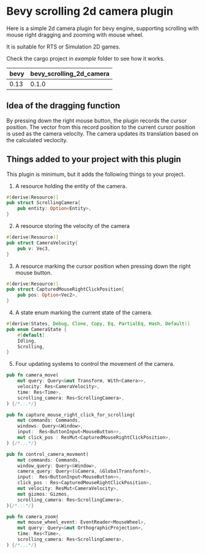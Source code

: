 # Bevy scrolling 2d camera plugin

Here is a simple 2d camera plugin for bevy engine, supporting scrolling with mouse right dragging and zooming with mouse wheel.

It is suitable for RTS or Simulation 2D games.

Check the cargo project in _example_ folder to see how it works.

| bevy  | bevy_scrolling_2d_camera |
|-------|---------------------|
| 0.13  | 0.1.0                 |

## Idea of the dragging function

By pressing down the right mouse button, the plugin records the cursor position.
The vector from this record position to the current cursor position is used as the camera velocity.
The camera updates its translation based on the calculated veclocity.

## Things added to your project with this plugin

This plugin is minimum, but it adds the following things to your project.

1. A resource holding the entity of the camera.
```rust
#[derive(Resource)]
pub struct ScrollingCamera{
    pub entity: Option<Entity>,
}
```

2. A resource storing the velocity of the camera

```rust
#[derive(Resource)]
pub struct CameraVelocity{
    pub v: Vec3,
}
```

3. A resource marking the cursor position when pressing down the right mouse button.

```rust
#[derive(Resource)]
pub struct CapturedMouseRightClickPosition{
    pub pos: Option<Vec2>,
}
```

4. A state enum marking the current state of the camera.

```rust
#[derive(States, Debug, Clone, Copy, Eq, PartialEq, Hash, Default)]
pub enum CameraState {
    #[default]
    Idling,
    Scrolling,
}
```

5. Four updating systems to control the movement of the camera.

```rust
pub fn camera_move(
    mut query: Query<&mut Transform, With<Camera>>,
    velocity: Res<CameraVelocity>,
    time: Res<Time>,
    scrolling_camera: Res<ScrollingCamera>,
) {/*...*/}
```

```rust
pub fn capture_mouse_right_click_for_scrolling(
    mut commands: Commands,
    windows: Query<&Window>,
    input:  Res<ButtonInput<MouseButton>>,
    mut click_pos : ResMut<CapturedMouseRightClickPosition>,
) {/*...*/}
```

```rust
pub fn control_camera_movment(
    mut commands: Commands,
    window_query: Query<&Window>,
    camera_query: Query<(&Camera, &GlobalTransform)>,
    input:  Res<ButtonInput<MouseButton>>,
    click_pos : Res<CapturedMouseRightClickPosition>,
    mut velocity: ResMut<CameraVelocity>,
    mut gizmos: Gizmos,
    scrolling_camera: Res<ScrollingCamera>,
){/*...*/}
```

```rust
pub fn camera_zoom(
    mut mouse_wheel_event: EventReader<MouseWheel>,
    mut query: Query<&mut OrthographicProjection>,
    time: Res<Time>,
    scrolling_camera: Res<ScrollingCamera>,
) {/*...*/}
```
